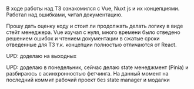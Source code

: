 В ходе работы над ТЗ ознакомился с Vue, Nuxt js и их концепциями. Работал над ошибками, читал документацию.


Прошу дать оценку коду и стоит ли продолжать делать логику в виде стейт менеджера. Vue изучал с нуля, много времени было отведено решением ошибок и чтением документации в сжатые сроки отведенные для ТЗ т.к. концепции полностью отличаются от React.

UPD: доделаю на выходных


UPD: доделаю в понедельник, сейчас делаю state менеджмент (Pinia) и разбираюсь с асинхронностью фетчинга. На данный момент на последний коммит рабочий проект без state manager и модалки

